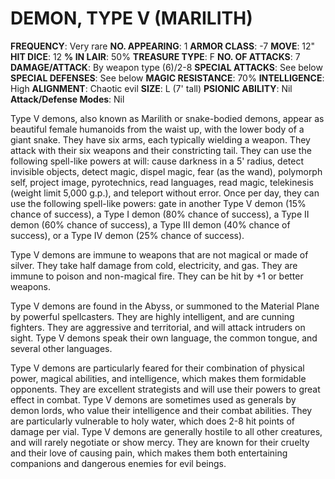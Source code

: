 # DEMON, TYPE V (MARILITH)

**FREQUENCY**: Very rare
**NO. APPEARING**: 1
**ARMOR CLASS**: -7
**MOVE**: 12"
**HIT DICE**: 12
**% IN LAIR**: 50%
**TREASURE TYPE**: F
**NO. OF ATTACKS**: 7
**DAMAGE/ATTACK**: By weapon type (6)/2-8
**SPECIAL ATTACKS**: See below
**SPECIAL DEFENSES**: See below
**MAGIC RESISTANCE**: 70%
**INTELLIGENCE**: High
**ALIGNMENT**: Chaotic evil
**SIZE**: L (7' tall)
**PSIONIC ABILITY**: Nil
**Attack/Defense Modes**: Nil

Type V demons, also known as Marilith or snake-bodied demons, appear as beautiful female humanoids from the waist up, with the lower body of a giant snake. They have six arms, each typically wielding a weapon. They attack with their six weapons and their constricting tail. They can use the following spell-like powers at will: cause darkness in a 5' radius, detect invisible objects, detect magic, dispel magic, fear (as the wand), polymorph self, project image, pyrotechnics, read languages, read magic, telekinesis (weight limit 5,000 g.p.), and teleport without error. Once per day, they can use the following spell-like powers: gate in another Type V demon (15% chance of success), a Type I demon (80% chance of success), a Type II demon (60% chance of success), a Type III demon (40% chance of success), or a Type IV demon (25% chance of success).

Type V demons are immune to weapons that are not magical or made of silver. They take half damage from cold, electricity, and gas. They are immune to poison and non-magical fire. They can be hit by +1 or better weapons.

Type V demons are found in the Abyss, or summoned to the Material Plane by powerful spellcasters. They are highly intelligent, and are cunning fighters. They are aggressive and territorial, and will attack intruders on sight. Type V demons speak their own language, the common tongue, and several other languages.

Type V demons are particularly feared for their combination of physical power, magical abilities, and intelligence, which makes them formidable opponents. They are excellent strategists and will use their powers to great effect in combat. Type V demons are sometimes used as generals by demon lords, who value their intelligence and their combat abilities. They are particularly vulnerable to holy water, which does 2-8 hit points of damage per vial. Type V demons are generally hostile to all other creatures, and will rarely negotiate or show mercy. They are known for their cruelty and their love of causing pain, which makes them both entertaining companions and dangerous enemies for evil beings.
